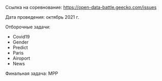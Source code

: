 Ссылка на соревнование: https://open-data-battle.geecko.com/issues

Дата проведения: октябрь 2021 г.

Отборочные задачи:
+ Covid19
+ Gender
+ Predict
+ Paris
+ Airoport
+ News

Финальная задача: MPP